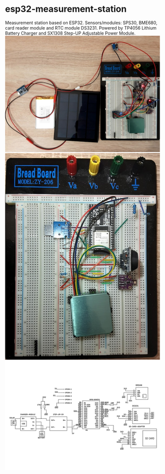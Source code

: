 # esp32-measurement-station
Measurement station based on ESP32.
Sensors/modules: SPS30, BME680, card reader module and RTC module DS3231.
Powered by TP4056 Lithium Battery Charger and SX1308 Step-UP Adjustable Power Module.
![Alt text](img/station.jpg?raw=true "Station")
![Alt text](img/station2.jpg?raw=true "Station 2")
![Alt text](img/schema_zapojeni.svg?raw=true "Schematics")

